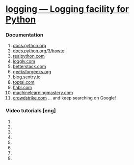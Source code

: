 # [logging — Logging facility for Python](https://docs.python.org/3/library/logging.html)
### Documentation
1. [docs.python.org](https://docs.python.org/3/library/logging.html)
2. [docs.python.org/3/howto](https://docs.python.org/3/howto/logging.html)
3. [realpython.com](https://realpython.com/python-logging/)
4. [loggly.com](https://www.loggly.com/ultimate-guide/python-logging-basics/)
5. [betterstack.com](https://betterstack.com/community/guides/logging/how-to-start-logging-with-python/)
6. [geeksforgeeks.org](https://www.geeksforgeeks.org/logging-in-python/)
7. [blog.sentry.io](https://blog.sentry.io/logging-in-python-a-developers-guide/)
8. [toptal.com](https://www.toptal.com/python/in-depth-python-logging)
9. [habr.com](https://habr.com/ru/companies/wunderfund/articles/683880/)
10. [machinelearningmastery.com](https://machinelearningmastery.com/logging-in-python/)
11. [crowdstrike.com](https://www.crowdstrike.com/guides/python-logging/)
... and keep searching on Google!
### Video tutorials [eng]
1. []()
2. []()
3. []()
4. []()
5. []()
6. []()
7. []()
8. []()
